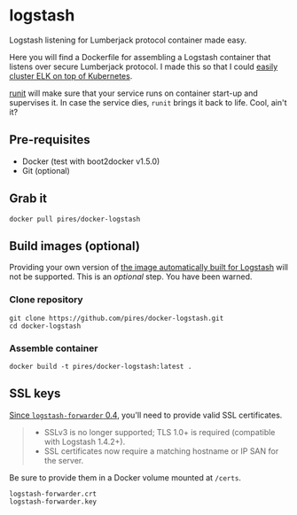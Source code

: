 
# logstash
Logstash listening for Lumberjack protocol container made easy.

Here you will find a Dockerfile for assembling a Logstash container that listens over secure Lumberjack protocol. I made this so that I could [easily cluster ELK on top of Kubernetes](https://github.com/pires/kubernetes-elk-cluster).

[runit](http://smarden.org/runit/) will make sure that your service runs on container start-up and supervises it. In case the service dies, ```runit``` brings it back to life. Cool, ain't it?

## Pre-requisites

* Docker (test with boot2docker v1.5.0)
* Git (optional)

## Grab it

```
docker pull pires/docker-logstash
```

## Build images (optional)

Providing your own version of [the image automatically built for Logstash](https://registry.hub.docker.com/u/pires/docker-logstash) will not be supported. This is an *optional* step. You have been warned.

### Clone repository

```
git clone https://github.com/pires/docker-logstash.git
cd docker-logstash
```

### Assemble container

```
docker build -t pires/docker-logstash:latest .
```

## SSL keys

[Since ```logstash-forwarder``` 0.4](http://www.elasticsearch.org/blog/logstash-forwarder-0-4-0-released/), you'll need to provide valid SSL certificates.
> * SSLv3 is no longer supported; TLS 1.0+ is required (compatible with Logstash 1.4.2+).
> * SSL certificates now require a matching hostname or IP SAN for the server.

Be sure to provide them in a Docker volume mounted at ```/certs```.
```
logstash-forwarder.crt
logstash-forwarder.key
```
